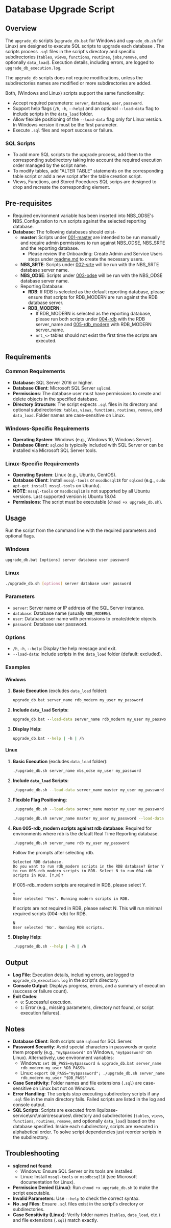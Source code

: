  # Database Upgrade Script
 

## Overview

The `upgrade_db` scripts (`upgrade_db.bat` for Windows and `upgrade_db.sh` for Linux) are designed to execute SQL scripts to upgrade each database . The scripts process `.sql` files in the script's directory and specific subdirectories (`tables`, `views`, `functions`, `routines`, `jobs`,`remove`, and optionally `data_load`). Execution details, including errors, are logged to `upgrade_db_execution.log`. 

The `upgrade_db` scripts does not require modifications, unless the subdirectories names are modified or more subdirectories are added.

Both, (Windows and Linux) scripts support the same functionality:
- Accept required parameters: `server`, `database`, `user`, `password`.
- Support help flags (`/h`, `-h`, `--help`) and an optional `--load-data` flag to include scripts in the `data_load` folder.
- Allow flexible positioning of the `--load-data` flag only for Linux version. In Windows version it must be the first parameter.
- Execute `.sql` files and report success or failure.

### SQL Scripts
- To add more SQL scripts to the upgrade process, add them to the corresponding subdirectory taking into account the required execution order managed by the script name.
- To modify tables, add "ALTER TABLE" statements on the corresponding table script or add a new script after the table creation script.
- Views, Functions, and Stored Pocedures SQL scrips are designed to drop and recreate the corresponding element.

## Pre-requisites
- Required environment variable has been inserted into NBS_ODSE's NBS_Configuration to run scripts against the selected reporting database. 
- **Database**: The following databases should exist-
  - **master**: Scripts under [001-master](../../db/001-master) are intended to be run manually and require admin permissions to run against NBS_ODSE, NBS_SRTE and the reporting database. 
    - Please review the Onboarding: Create Admin and Service Users steps under [readme.md](../../../../../readme.md) to create the necessary users. 
  - **NBS_SRTE**: Scripts under [002-srte](../../db/002-srte) will be run with the NBS_SRTE database server name. 
  - **NBS_ODSE**: Scripts under [003-odse](../../db/003-odse) will be run with the NBS_ODSE database server name.
  - Reporting Database:
    - **RDB**: If RDB is selected as the default reporting database, please ensure that scripts for RDB_MODERN are run against the RDB database server. 
    - **RDB_MODERN**: 
      - If RDB_MODERN is selected as the reporting database, please run both scripts under [004-rdb](../../db/004-rdb) with the RDB server_name and [005-rdb_modern](../../db/005-rdb_modern) with RDB_MODERN server_name. 
      - `nrt_<>` tables should not exist the first time the scripts are executed.

## Requirements

### Common Requirements
- **Database**: SQL Server 2016 or higher.
- **Database Client**: Microsoft SQL Server `sqlcmd`.
- **Permissions**: The database user must have permissions to create and delete objects in the specified database. 
- **Directory Structure**: The script expects `.sql` files in its directory and optional subdirectories: `tables`, `views`, `functions`, `routines`, `remove`, and `data_load`. Folder names are case-sensitive on Linux.

### Windows-Specific Requirements
- **Operating System**: Windows (e.g., Windows 10, Windows Server).
- **Database Client**: `sqlcmd` is typically included with SQL Server or can be installed via Microsoft SQL Server tools.

### Linux-Specific Requirements
- **Operating System**: Linux (e.g., Ubuntu, CentOS).
- **Database Client**: Install `mssql-tools` or `msodbcsql18` for `sqlcmd` (e.g., `sudo apt-get install mssql-tools` on Ubuntu). 
- **NOTE**: `mssql-tools` or `msodbcsql18` is not supported by all Ubuntu versions. Last supported version is Ubuntu 18.04 
- **Permissions**: The script must be executable (`chmod +x upgrade_db.sh`).

## Usage

Run the script from the command line with the required parameters and optional flags.

### Windows
```cmd
upgrade_db.bat [options] server database user password
```

### Linux
```bash
./upgrade_db.sh [options] server database user password
```

### Parameters
- `server`: Server name or IP address of the SQL Server instance.
- `database`: Database name (usually `RDB_MODERN`).
- `user`: Database user name with permissions to create/delete objects.
- `password`: Database user password.

### Options
- `/h`, `-h`, `--help`: Display the help message and exit.
- `--load-data`: Include scripts in the `data_load` folder (default: excluded).

### Examples

#### Windows
1. **Basic Execution** (excludes `data_load` folder):
   ```cmd
   upgrade_db.bat server_name rdb_modern my_user my_password
   ```
2. **Include `data_load` Scripts**:
   ```cmd
   upgrade_db.bat --load-data server_name rdb_modern my_user my_password
   ```
3. **Display Help**:
   ```cmd
   upgrade_db.bat --help | -h | /h
   ```
   
#### Linux
1. **Basic Execution** (excludes `data_load` folder): 
   ```bash
   ./upgrade_db.sh server_name nbs_odse my_user my_password
   ```
2. **Include `data_load` Scripts**:
   ```bash
   ./upgrade_db.sh --load-data server_name master my_user my_password
   ```
3. **Flexible Flag Positioning**:
   ```bash
   ./upgrade_db.sh --load-data server_name master my_user my_password 
    ```
   ```bash
   ./upgrade_db.sh server_name master my_user my_password --load-data
   ```
4. **Run 005-rdb_modern scripts against rdb database**: Required for environments where rdb is the default Real Time Reporting database.
   ```bash
   ./upgrade_db.sh server_name rdb my_user my_password
   ```
   Follow the prompts after selecting rdb. 
    ```text
   Selected RDB database.
   Do you want to run rdb_modern scripts in the RDB database? Enter Y to run 005-rdb_modern scripts in RDB. Select N to run 004-rdb scripts in RDB. [Y,N]?
   ```
   If 005-rdb_modern scripts are required in RDB, please select Y. 
   ```text
   Y
   User selected 'Yes'. Running modern scripts in RDB.
    ```

   If scripts are not required in RDB, please select N. This will run minimal required scripts (004-rdb) for RDB. 
   ```text
   N
   User selected 'No'. Running RDB scripts.
    ```
6. **Display Help**:
   ```bash
   ./upgrade_db.sh --help | -h | /h
   ```

## Output
- **Log File**: Execution details, including errors, are logged to `upgrade_db_execution.log` in the script's directory.
- **Console Output**: Displays progress, errors, and a summary of execution (success or failure count).
- **Exit Codes**:
  - `0`: Successful execution.
  - `1`: Error (e.g., missing parameters, directory not found, or script execution failures).

## Notes
- **Database Client**: Both scripts use `sqlcmd` for SQL Server. 
- **Password Security**: Avoid special characters in passwords or quote them properly (e.g., `"my$password"` on Windows, `'my$password'` on Linux). Alternatively, use environment variables:
  - Windows: `set DB_PASS=my$password & upgrade_db.bat server_name rdb_modern my_user %DB_PASS%`
  - Linux: `export DB_PASS="my$password"; ./upgrade_db.sh server_name rdb_modern my_user "$DB_PASS"`
- **Case Sensitivity**: Folder names and file extensions (`.sql`) are case-sensitive on Linux but not on Windows.
- **Error Handling**: The scripts stop executing subdirectory scripts if any `.sql` file in the main directory fails. Failed scripts are listed in the log and console output.
- **SQL Scripts**: Scripts are executed from liquibase-service\src\main\resources\ directory and subdirectories (`tables`, `views`, `functions`, `routines`, `remove`, and optionally `data_load`) based on the database specified. Inside each subdirectory, scripts are executed in alphabetical order. To solve script dependencies just reorder scripts in the subdirectory.

## Troubleshooting
- **sqlcmd not found**:
  - Windows: Ensure SQL Server or its tools are installed.
  - Linux: Install `mssql-tools` or `msodbcsql18` (see Microsoft documentation for Linux).
- **Permission Denied (Linux)**: Run `chmod +x upgrade_db.sh` to make the script executable.
- **Invalid Parameters**: Use `--help` to check the correct syntax.
- **No .sql Files**: Ensure `.sql` files exist in the script's directory or subdirectories.
- **Case Sensitivity (Linux)**: Verify folder names (`tables`, `data_load`, etc.) and file extensions (`.sql`) match exactly.
